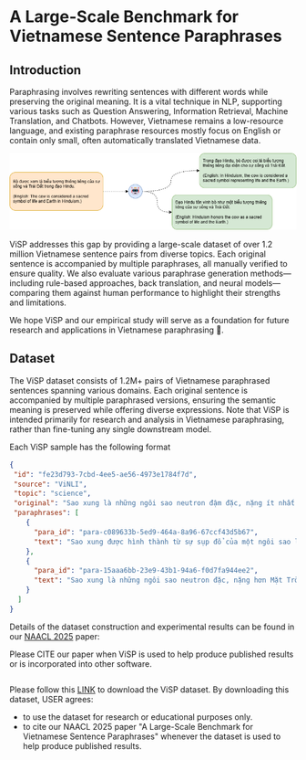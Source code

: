 # A Large-Scale Benchmark for Vietnamese Sentence Paraphrases

## Introduction

Paraphrasing involves rewriting sentences with different words while preserving the original meaning. It is a vital technique in NLP, supporting various tasks such as Question Answering, Information Retrieval, Machine Translation, and Chatbots. However, Vietnamese remains a low-resource language, and existing paraphrase resources mostly focus on English or contain only small, often automatically translated Vietnamese data.

<p align="center">
  <img src=".resources/sample.png" />
</p>

ViSP addresses this gap by providing a large-scale dataset of over 1.2 million Vietnamese sentence pairs from diverse topics. Each original sentence is accompanied by multiple paraphrases, all manually verified to ensure quality. We also evaluate various paraphrase generation methods—including rule-based approaches, back translation, and neural models—comparing them against human performance to highlight their strengths and limitations.

We hope ViSP and our empirical study will serve as a foundation for future research and applications in Vietnamese paraphrasing 🙌.

## Dataset

The ViSP dataset consists of 1.2M+ pairs of Vietnamese paraphrased sentences spanning various domains. Each original sentence is accompanied by multiple paraphrased versions, ensuring the semantic meaning is preserved while offering diverse expressions. Note that ViSP is intended primarily for research and analysis in Vietnamese paraphrasing, rather than fine-tuning any single downstream model.

Each ViSP sample has the following format
```json
{
 "id": "fe23d793-7cbd-4ee5-ae56-4973e1784f7d",
 "source": "ViNLI",
 "topic": "science",
 "original": "Sao xung là những ngôi sao neutron đậm đặc, nặng ít nhất gấp 1,4 lần Mặt Trời, thường được hình thành sau sự kiện siêu tân tinh khi một ngôi sao lớn sụp đổ khiến vật chất ở phần lõi bị nén lại.",
 "paraphrases": [
    {
      "para_id": "para-c089633b-5ed9-464a-8a96-67ccf43d5b67",
      "text": "Sao xung được hình thành từ sự sụp đổ của một ngôi sao lớn sau vụ nổ siêu tân tinh, khiến vật chất ở lõi bị nén lại thành một ngôi sao neutron đặc và nặng ít nhất gấp 1,4 lần Mặt Trời.",
    },
    {
      "para_id": "para-15aaa6bb-23e9-43b1-94a6-f0d7fa944ee2",
      "text": "Sao xung là những ngôi sao neutron đặc, nặng hơn Mặt Trời ít nhất 1,4 lần, được tạo thành sau vụ nổ siêu tân tinh, khi một ngôi sao lớn sụp đổ và phần lõi bị nén chặt lại.",
    }
  ]
}
```

Details of the dataset construction and experimental results can be found in our [NAACL 2025]() paper:

Please CITE our paper when ViSP is used to help produce published results or is incorporated into other software.
```
```

Please follow this [LINK](https://github.com/ngwgsang/ViSP/tree/main/data) to download the ViSP dataset. By downloading this dataset, USER agrees:
- to use the dataset for research or educational purposes only.
- to cite our NAACL 2025 paper "A Large-Scale Benchmark for Vietnamese Sentence Paraphrases" whenever the dataset is used to help produce published results.

